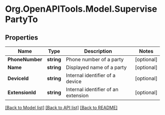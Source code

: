 
# Org.OpenAPITools.Model.SupervisePartyTo

## Properties

Name | Type | Description | Notes
------------ | ------------- | ------------- | -------------
**PhoneNumber** | **string** | Phone number of a party | [optional] 
**Name** | **string** | Displayed name of a party | [optional] 
**DeviceId** | **string** | Internal identifier of a device | [optional] 
**ExtensionId** | **string** | Internal identifier of an extension | [optional] 

[[Back to Model list]](../README.md#documentation-for-models)
[[Back to API list]](../README.md#documentation-for-api-endpoints)
[[Back to README]](../README.md)

